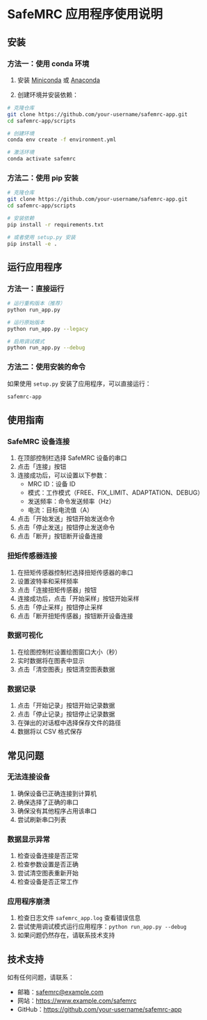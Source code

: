 # SafeMRC 应用程序使用说明

## 安装

### 方法一：使用 conda 环境

1. 安装 [Miniconda](https://docs.conda.io/en/latest/miniconda.html) 或 [Anaconda](https://www.anaconda.com/products/distribution)

2. 创建环境并安装依赖：

```bash
# 克隆仓库
git clone https://github.com/your-username/safemrc-app.git
cd safemrc-app/scripts

# 创建环境
conda env create -f environment.yml

# 激活环境
conda activate safemrc
```

### 方法二：使用 pip 安装

```bash
# 克隆仓库
git clone https://github.com/your-username/safemrc-app.git
cd safemrc-app/scripts

# 安装依赖
pip install -r requirements.txt

# 或者使用 setup.py 安装
pip install -e .
```

## 运行应用程序

### 方法一：直接运行

```bash
# 运行重构版本（推荐）
python run_app.py

# 运行原始版本
python run_app.py --legacy

# 启用调试模式
python run_app.py --debug
```

### 方法二：使用安装的命令

如果使用 `setup.py` 安装了应用程序，可以直接运行：

```bash
safemrc-app
```

## 使用指南

### SafeMRC 设备连接

1. 在顶部控制栏选择 SafeMRC 设备的串口
2. 点击「连接」按钮
3. 连接成功后，可以设置以下参数：
   - MRC ID：设备 ID
   - 模式：工作模式（FREE、FIX_LIMIT、ADAPTATION、DEBUG）
   - 发送频率：命令发送频率（Hz）
   - 电流：目标电流值（A）
4. 点击「开始发送」按钮开始发送命令
5. 点击「停止发送」按钮停止发送命令
6. 点击「断开」按钮断开设备连接

### 扭矩传感器连接

1. 在扭矩传感器控制栏选择扭矩传感器的串口
2. 设置波特率和采样频率
3. 点击「连接扭矩传感器」按钮
4. 连接成功后，点击「开始采样」按钮开始采样
5. 点击「停止采样」按钮停止采样
6. 点击「断开扭矩传感器」按钮断开设备连接

### 数据可视化

1. 在绘图控制栏设置绘图窗口大小（秒）
2. 实时数据将在图表中显示
3. 点击「清空图表」按钮清空图表数据

### 数据记录

1. 点击「开始记录」按钮开始记录数据
2. 点击「停止记录」按钮停止记录数据
3. 在弹出的对话框中选择保存文件的路径
4. 数据将以 CSV 格式保存

## 常见问题

### 无法连接设备

1. 确保设备已正确连接到计算机
2. 确保选择了正确的串口
3. 确保没有其他程序占用该串口
4. 尝试刷新串口列表

### 数据显示异常

1. 检查设备连接是否正常
2. 检查参数设置是否正确
3. 尝试清空图表重新开始
4. 检查设备是否正常工作

### 应用程序崩溃

1. 检查日志文件 `safemrc_app.log` 查看错误信息
2. 尝试使用调试模式运行应用程序：`python run_app.py --debug`
3. 如果问题仍然存在，请联系技术支持

## 技术支持

如有任何问题，请联系：

- 邮箱：safemrc@example.com
- 网站：https://www.example.com/safemrc
- GitHub：https://github.com/your-username/safemrc-app 
